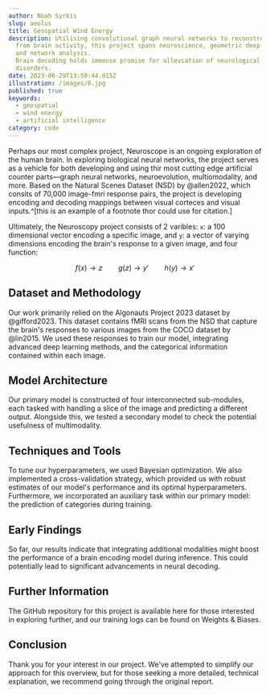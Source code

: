 ```yaml
---
author: Noah Syrkis
slug: aeolus
title: Geospatial Wind Energy
description: Utilising convolutional graph neural networks to reconstruct images
  from brain activity, this project spans neuroscience, geometric deep learning,
  and network analysis.
  Brain decoding holds immense promise for alleviation of neurological
  disorders.
date: 2023-06-29T13:50:44.015Z
illustration: /images/8.jpg
published: true
keywords:
  - geospatial
  - wind energy
  - artificial intelligence
category: code
---
```


Perhaps our most complex project, Neuroscope is an ongoing exploration of the human brain. In exploring biological neural networks, the project serves as a vehicle for both developing and using thir most cutting edge artificial counter parts—graph neural networks, neuroevolution, multiomodality, and more. Based on the Natural Scenes Dataset (NSD) by @allen2022, which consits of 70,000 image-fmri response pairs, the project is developing encoding and decoding mappings between visual corteces and visual inputs.^[this is an example of a footnote thor could use for citation.]

Ultimately, the Neuroscopy project consists of 2 varibles: `x`: a 100 dimensional vector encoding a specific image, and `y`: a vector of varying dimensions encoding the brain's response to a given image, and four function:

$$
f(x) \rightarrow z \qquad
g(z) \rightarrow y' \qquad
h(y) \rightarrow x'
$$

## Dataset and Methodology

Our work primarily relied on the Algonauts Project 2023 dataset by @gifford2023. This dataset contains fMRI scans from the NSD that capture the brain's responses to various images from the COCO dataset by @lin2015. We used these responses to train our model, integrating advanced deep learning methods, and the categorical information contained within each image.

## Model Architecture

Our primary model is constructed of four interconnected sub-modules, each tasked with handling a slice of the image and predicting a different output. Alongside this, we tested a secondary model to check the potential usefulness of multimodality.

## Techniques and Tools

To tune our hyperparameters, we used Bayesian optimization. We also implemented a cross-validation strategy, which provided us with robust estimates of our model's performance and its optimal hyperparameters. Furthermore, we incorporated an auxiliary task within our primary model: the prediction of categories during training.

## Early Findings

So far, our results indicate that integrating additional modalities might boost the performance of a brain encoding model during inference. This could potentially lead to significant advancements in neural decoding.

## Further Information

The GitHub repository for this project is available here for those interested in exploring further, and our training logs can be found on Weights & Biases.

## Conclusion

Thank you for your interest in our project. We've attempted to simplify our approach for this overview, but for those seeking a more detailed, technical explanation, we recommend going through the original report.
